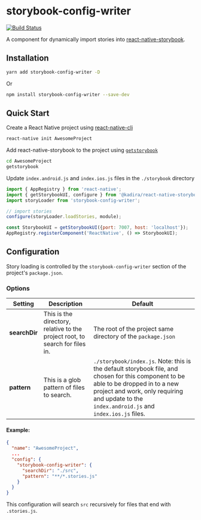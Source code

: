 # storybook-config-writer
[![Build Status](https://travis-ci.org/elderfo/storybook-config-writer.svg?branch=master)](https://travis-ci.org/elderfo/storybook-config-writer)

A component for dynamically import stories into [react-native-storybook](https://github.com/storybooks/react-native-storybook).

## Installation

```bash
yarn add storybook-config-writer -D
```
Or
```bash
npm install storybook-config-writer --save-dev
```

## Quick Start

Create a React Native project using [react-native-cli](https://facebook.github.io/react-native/docs/getting-started.html#the-react-native-cli)
```bash
react-native init AwesomeProject
```

Add react-native-storybook to the project using [`getstorybook`](https://getstorybook.io/docs/react-storybook/basics/quick-start-guide)
```bash
cd AwesomeProject
getstorybook
```

Update `index.android.js` and `index.ios.js` files in the `./storybook` directory

```javascript
import { AppRegistry } from 'react-native';
import { getStorybookUI, configure } from '@kadira/react-native-storybook';
import storyLoader from 'storybook-config-writer';

// import stories
configure(storyLoader.loadStories, module);

const StorybookUI = getStorybookUI({port: 7007, host: 'localhost'});
AppRegistry.registerComponent('ReactNative', () => StorybookUI);
```

## Configuration
Story loading is controlled by the `storybook-config-writer` section of the project's `package.json`. 

### Options

| Setting | Description | Default |
|---|---|---|
| **searchDir** | This is the directory, relative to the project root, to search for files in. | The root of the project same directory of the `package.json` |
| **pattern** | This is a glob pattern of files to search. | `./storybook/index.js`. Note: this is the default storybook file, and chosen for this component to be able to be dropped in to a new project and work, only requiring and update to the `index.android.js` and `index.ios.js` files. |

#### Example:

```json
{
  "name": "AwesomeProject",
  ...
  "config": {
    "storybook-config-writer": {
      "searchDir": "./src",
      "pattern": "**/*.stories.js"
    }
  }
}
```

This configuration will search `src` recursively for files that end with `.stories.js`.
